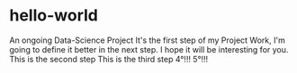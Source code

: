 # hello-world
An ongoing Data-Science Project
It's the first step of my Project Work, I'm going to define it better in the next step. I hope it will be interesting for you.
This is the second step
This is the third step
4°!!!
5°!!!
